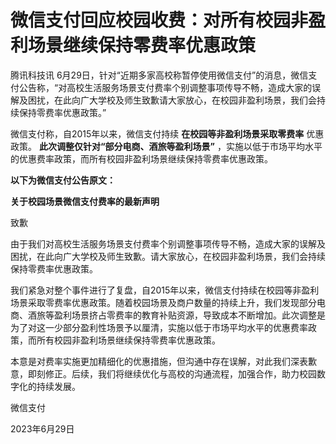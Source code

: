 

# 微信支付回应校园收费：对所有校园非盈利场景继续保持零费率优惠政策

腾讯科技讯
6月29日，针对“近期多家高校称暂停使用微信支付”的消息，微信支付公告称，“对高校生活服务场景支付费率个别调整事项传导不畅，造成大家的误解及困扰，在此向广大学校及师生致歉请大家放心，在校园非盈利场景，我们会持续保持零费率优惠政策。”

微信支付称，自2015年以来，微信支付持续 **在校园等非盈利场景采取零费率** 优惠政策。 **此次调整仅针对“部分电商、酒旅等盈利场景”**
，实施以低于市场平均水平的优惠费率政策，而所有校园非盈利场景继续保持零费率优惠政策。

**以下为微信支付公告原文：**

**关于校园场景微信支付费率的最新声明**

致歉

由于我们对高校生活服务场景支付费率个别调整事项传导不畅，造成大家的误解及困扰，在此向广大学校及师生致歉。请大家放心，在校园非盈利场景，我们会持续保持零费率优惠政策。

我们紧急对整个事件进行了复盘，自2015年以来，微信支付持续在校园等非盈利场景采取零费率优惠政策。随着校园场景及商户数量的持续上升，我们发现部分电商、酒旅等盈利场景挤占零费率的教育补贴资源，导致成本不断增加。此次调整是为了对这一少部分盈利性场景予以厘清，实施以低于市场平均水平的优惠费率政策，而所有校园非盈利场景继续保持零费率优惠政策。

本意是对费率实施更加精细化的优惠措施，但沟通中存在误解，对此我们深表歉意，即刻修正。后续，我们将继续优化与高校的沟通流程，加强合作，助力校园数字化的持续发展。

微信支付

2023年6月29日

